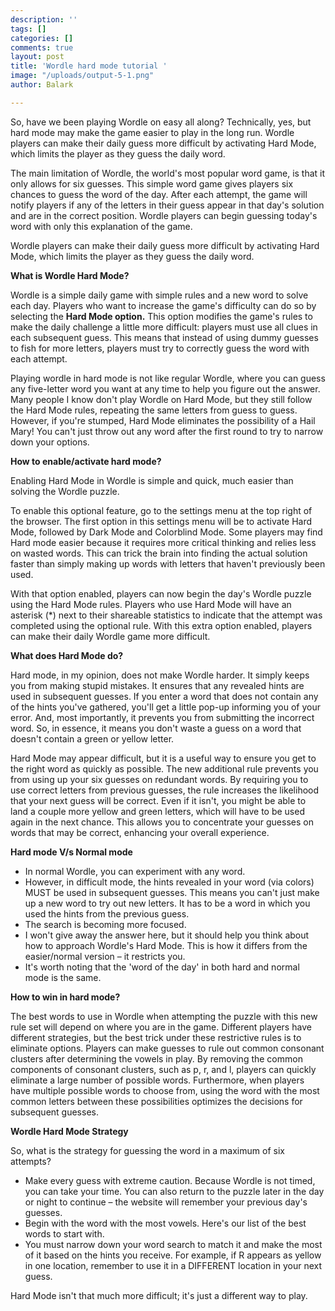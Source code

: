 ```yaml
---
description: ''
tags: []
categories: []
comments: true
layout: post
title: 'Wordle hard mode tutorial '
image: "/uploads/output-5-1.png"
author: Balark

---
```

So, have we been playing Wordle on easy all along? Technically, yes, but hard mode may make the game easier to play in the long run. Wordle players can make their daily guess more difficult by activating Hard Mode, which limits the player as they guess the daily word.

The main limitation of Wordle, the world's most popular word game, is that it only allows for six guesses. This simple word game gives players six chances to guess the word of the day. After each attempt, the game will notify players if any of the letters in their guess appear in that day's solution and are in the correct position. Wordle players can begin guessing today's word with only this explanation of the game.

Wordle players can make their daily guess more difficult by activating Hard Mode, which limits the player as they guess the daily word.

**What is Wordle Hard Mode?**

Wordle is a simple daily game with simple rules and a new word to solve each day. Players who want to increase the game's difficulty can do so by selecting the **Hard Mode option.** This option modifies the game's rules to make the daily challenge a little more difficult: players must use all clues in each subsequent guess. This means that instead of using dummy guesses to fish for more letters, players must try to correctly guess the word with each attempt.

Playing wordle in hard mode is not like regular Wordle, where you can guess any five-letter word you want at any time to help you figure out the answer. Many people I know don't play Wordle on Hard Mode, but they still follow the Hard Mode rules, repeating the same letters from guess to guess. However, if you're stumped, Hard Mode eliminates the possibility of a Hail Mary! You can't just throw out any word after the first round to try to narrow down your options.

**How to enable/activate hard mode?**

Enabling Hard Mode in Wordle is simple and quick, much easier than solving the Wordle puzzle.

To enable this optional feature, go to the settings menu at the top right of the browser. The first option in this settings menu will be to activate Hard Mode, followed by Dark Mode and Colorblind Mode. Some players may find Hard mode easier because it requires more critical thinking and relies less on wasted words. This can trick the brain into finding the actual solution faster than simply making up words with letters that haven't previously been used.

With that option enabled, players can now begin the day's Wordle puzzle using the Hard Mode rules. Players who use Hard Mode will have an asterisk (*) next to their shareable statistics to indicate that the attempt was completed using the optional rule. With this extra option enabled, players can make their daily Wordle game more difficult.

**What does Hard Mode do?**

Hard mode, in my opinion, does not make Wordle harder. It simply keeps you from making stupid mistakes. It ensures that any revealed hints are used in subsequent guesses. If you enter a word that does not contain any of the hints you've gathered, you'll get a little pop-up informing you of your error. And, most importantly, it prevents you from submitting the incorrect word. So, in essence, it means you don't waste a guess on a word that doesn't contain a green or yellow letter.

Hard Mode may appear difficult, but it is a useful way to ensure you get to the right word as quickly as possible. The new additional rule prevents you from using up your six guesses on redundant words. By requiring you to use correct letters from previous guesses, the rule increases the likelihood that your next guess will be correct. Even if it isn't, you might be able to land a couple more yellow and green letters, which will have to be used again in the next chance. This allows you to concentrate your guesses on words that may be correct, enhancing your overall experience.

**Hard mode V/s Normal mode**

* In normal Wordle, you can experiment with any word.
* However, in difficult mode, the hints revealed in your word (via colors) MUST be used in subsequent guesses. This means you can't just make up a new word to try out new letters. It has to be a word in which you used the hints from the previous guess.
* The search is becoming more focused.
* I won't give away the answer here, but it should help you think about how to approach Wordle's Hard Mode. This is how it differs from the easier/normal version – it restricts you.
* It's worth noting that the 'word of the day' in both hard and normal mode is the same.

**How to win in hard mode?**

The best words to use in Wordle when attempting the puzzle with this new rule set will depend on where you are in the game. Different players have different strategies, but the best trick under these restrictive rules is to eliminate options. Players can make guesses to rule out common consonant clusters after determining the vowels in play. By removing the common components of consonant clusters, such as p, r, and l, players can quickly eliminate a large number of possible words. Furthermore, when players have multiple possible words to choose from, using the word with the most common letters between these possibilities optimizes the decisions for subsequent guesses.

**Wordle Hard Mode Strategy**

So, what is the strategy for guessing the word in a maximum of six attempts?

* Make every guess with extreme caution. Because Wordle is not timed, you can take your time. You can also return to the puzzle later in the day or night to continue – the website will remember your previous day's guesses.
* Begin with the word with the most vowels. Here's our list of the best words to start with.
* You must narrow down your word search to match it and make the most of it based on the hints you receive. For example, if R appears as yellow in one location, remember to use it in a DIFFERENT location in your next guess.

Hard Mode isn't that much more difficult; it's just a different way to play.
